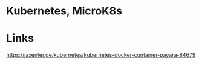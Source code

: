 # Kubernetes, MicroK8s 

# Links

https://jaxenter.de/kubernetes/kubernetes-docker-container-payara-84679 
